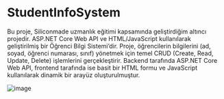 # StudentInfoSystem
 Bu proje, Siliconmade uzmanlık eğitimi kapsamında geliştirdiğim altıncı projedir. ASP.NET Core Web API ve HTML/JavaScript kullanılarak geliştirilmiş bir Öğrenci Bilgi Sistemi’dir. Proje, öğrencilerin bilgilerini (ad, soyad, öğrenci numarası, sınıf) yönetmek için temel CRUD (Create, Read, Update, Delete) işlemlerini gerçekleştirir. Backend tarafında ASP.NET Core Web API, frontend tarafında ise basit bir HTML formu ve JavaScript kullanılarak dinamik bir arayüz oluşturulmuştur.

![image](https://github.com/user-attachments/assets/84d8346d-2522-44fe-ad78-b3a2ef83199e)
